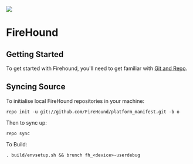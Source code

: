 <img src="https://i.imgur.com/jhujUeg.png">

FireHound
=========

Getting Started
---------------
To get started with Firehound, you'll need to get familiar with [Git and Repo](http://source.android.com/source/using-repo.html).

Syncing Source
--------------
To initialise local FireHound repositories in your machine:

    repo init -u git://github.com/FireHound/platform_manifest.git -b o

Then to sync up:

    repo sync

To Build:

    . build/envsetup.sh && brunch fh_<device>-userdebug
